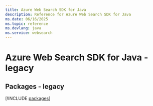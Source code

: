 ```yaml
---
title: Azure Web Search SDK for Java
description: Reference for Azure Web Search SDK for Java
ms.date: 06/16/2025
ms.topic: reference
ms.devlang: java
ms.service: websearch
---
```

# Azure Web Search SDK for Java - legacy
## Packages - legacy
[!INCLUDE [packages](web-search-index.md)]